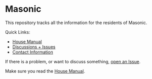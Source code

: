 # Masonic

This repository tracks all the information for the residents of Masonic.

Quick Links:

- [House Manual](house-manual.md)
- [Discussions + Issues](https://github.com/masonic/house/issues)
- [Contact Information](contact.md)


If there is a problem, or want to discuss something, 
[open an Issue](https://github.com/masonic/house/issues/new).


Make sure you read the [House Manual](house-manual.md).

